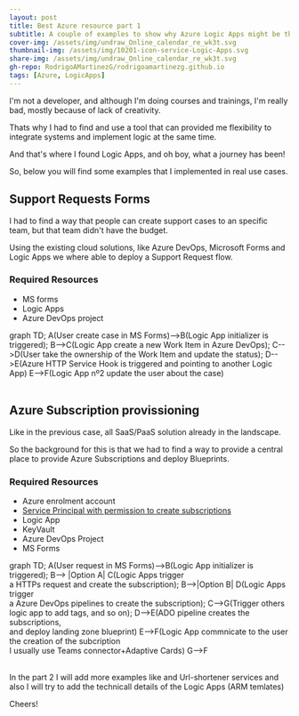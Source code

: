 ```yaml
---
layout: post
title: Best Azure resource part 1
subtitle: A couple of examples to show why Azure Logic Apps might be the best resource of Azure
cover-img: /assets/img/undraw_Online_calendar_re_wk3t.svg
thumbnail-img: /assets/img/10201-icon-service-Logic-Apps.svg
share-img: /assets/img/undraw_Online_calendar_re_wk3t.svg
gh-repo: RodrigoAMartinezG/rodrigoamartinezg.github.io
tags: [Azure, LogicApps]
---
```


I'm not a developer, and although I'm doing courses and trainings, I'm really bad, mostly because of lack of creativity.

Thats why I had to find and use a tool that can provided me flexibility to integrate systems and implement logic at the same time.

And that's where I found Logic Apps, and oh boy, what a journey has been!

So, below you will find some examples that I implemented in real use cases.

## Support Requests Forms

I had to find a way that people can create support cases to an specific team, but that team didn't have the budget.

Using the existing cloud solutions, like Azure DevOps, Microsoft Forms and Logic Apps we where able to deploy a Support Request flow.

### Required Resources
-   MS forms
-   Logic Apps
-   Azure DevOps project

<div class="mermaid">
graph TD;
  A(User create case in MS Forms)-->B(Logic App initializer is triggered);
  B-->C(Logic App create a new Work Item in Azure DevOps);
  C-->D(User take the ownership of the Work Item and update the status);
  D-->E(Azure HTTP Service Hook is triggered and pointing to another Logic App)
  E-->F(Logic App nº2 update the user about the case)
</div>
<script async src="https://unpkg.com/mermaid@8.2.3/dist/mermaid.min.js"></script>

<br>

## Azure Subscription provissioning

Like in the previous case, all SaaS/PaaS solution already in the landscape.

So the background for this is that we had to find a way to provide a central place to provide Azure Subscriptions and deploy Blueprints.

### Required Resources
-   Azure enrolment account
-   [Service Principal with permission to create subscriptions](https://docs.microsoft.com/en-us/azure/cost-management-billing/manage/programmatically-create-subscription-enterprise-agreement?tabs=rest)
-   Logic App
-   KeyVault
-   Azure DevOps Project
-   MS Forms

<div class="mermaid">
graph TD;
  A(User request in MS Forms)-->B(Logic App initializer is triggered);
  B--> |Option A| C(Logic Apps trigger<br> a HTTPs request and create the subscription);
  B-->|Option B| D(Logic Apps trigger<br> a Azure DevOps pipelines to create the subscription);
  C-->G(Trigger others logic app to add tags, and so on);
  D-->E(ADO pipeline creates the subscriptions,<br> and deploy landing zone blueprint)
  E-->F(Logic App commnicate to the user the creation of the subcription <br>I usually use Teams connector+Adaptive Cards)
  G-->F

</div>
<script async src="https://unpkg.com/mermaid@8.2.3/dist/mermaid.min.js"></script>

<br>

In the part 2 I will add more examples like and Url-shortener services and also I will try to add the technicall details of the Logic Apps (ARM temlates)

Cheers!
